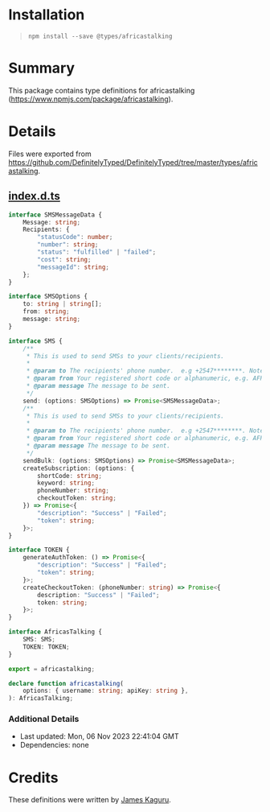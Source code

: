 # Installation
> `npm install --save @types/africastalking`

# Summary
This package contains type definitions for africastalking (https://www.npmjs.com/package/africastalking).

# Details
Files were exported from https://github.com/DefinitelyTyped/DefinitelyTyped/tree/master/types/africastalking.
## [index.d.ts](https://github.com/DefinitelyTyped/DefinitelyTyped/tree/master/types/africastalking/index.d.ts)
````ts
interface SMSMessageData {
    Message: string;
    Recipients: {
        "statusCode": number;
        "number": string;
        "status": "fulfilled" | "failed";
        "cost": string;
        "messageId": string;
    };
}

interface SMSOptions {
    to: string | string[];
    from: string;
    message: string;
}

interface SMS {
    /**
     * This is used to send SMSs to your clients/recipients.
     *
     * @param to The recipients' phone number.  e.g +2547********. Note it can either be a string or an array
     * @param from Your registered short code or alphanumeric, e.g. AFRICASTKNG.
     * @param message The message to be sent.
     */
    send: (options: SMSOptions) => Promise<SMSMessageData>;
    /**
     * This is used to send SMSs to your clients/recipients.
     *
     * @param to The recipients' phone number.  e.g +2547********. Note it can either be a string or an array
     * @param from Your registered short code or alphanumeric, e.g. AFRICASTKNG.
     * @param message The message to be sent.
     */
    sendBulk: (options: SMSOptions) => Promise<SMSMessageData>;
    createSubscription: (options: {
        shortCode: string;
        keyword: string;
        phoneNumber: string;
        checkoutToken: string;
    }) => Promise<{
        "description": "Success" | "Failed";
        "token": string;
    }>;
}

interface TOKEN {
    generateAuthToken: () => Promise<{
        "description": "Success" | "Failed";
        "token": string;
    }>;
    createCheckoutToken: (phoneNumber: string) => Promise<{
        description: "Success" | "Failed";
        token: string;
    }>;
}

interface AfricasTalking {
    SMS: SMS;
    TOKEN: TOKEN;
}

export = africastalking;

declare function africastalking(
    options: { username: string; apiKey: string },
): AfricasTalking;

````

### Additional Details
 * Last updated: Mon, 06 Nov 2023 22:41:04 GMT
 * Dependencies: none

# Credits
These definitions were written by [James Kaguru](https://github.com/James-Kaguru).
